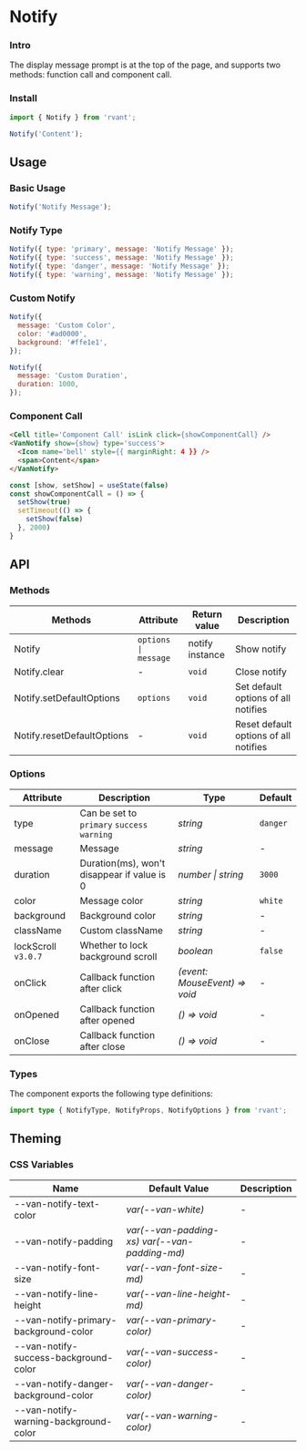 # Notify

### Intro

The display message prompt is at the top of the page, and supports two methods: function call and component call.

### Install

```js
import { Notify } from 'rvant';

Notify('Content');
```

## Usage

### Basic Usage

```js
Notify('Notify Message');
```

### Notify Type

```js
Notify({ type: 'primary', message: 'Notify Message' });
Notify({ type: 'success', message: 'Notify Message' });
Notify({ type: 'danger', message: 'Notify Message' });
Notify({ type: 'warning', message: 'Notify Message' });
```

### Custom Notify

```js
Notify({
  message: 'Custom Color',
  color: '#ad0000',
  background: '#ffe1e1',
});

Notify({
  message: 'Custom Duration',
  duration: 1000,
});
```

### Component Call

```html
<Cell title='Component Call' isLink click={showComponentCall} />
<VanNotify show={show} type='success'>
  <Icon name='bell' style={{ marginRight: 4 }} />
  <span>Content</span>
</VanNotify>
```

```js
const [show, setShow] = useState(false)
const showComponentCall = () => {
  setShow(true)
  setTimeout(() => {
    setShow(false)
  }, 2000)
}
```

## API

### Methods

| Methods                    | Attribute            | Return value    | Description                           |
| -------------------------- | -------------------- | --------------- | ------------------------------------- |
| Notify                     | `options \| message` | notify instance | Show notify                           |
| Notify.clear               | -                    | `void`          | Close notify                          |
| Notify.setDefaultOptions   | `options`            | `void`          | Set default options of all notifies   |
| Notify.resetDefaultOptions | -                    | `void`          | Reset default options of all notifies |

### Options

| Attribute           | Description                                 | Type                          | Default  |
| ------------------- | ------------------------------------------- | ----------------------------- | -------- |
| type                | Can be set to `primary` `success` `warning` | _string_                      | `danger` |
| message             | Message                                     | _string_                      | -        |
| duration            | Duration(ms), won't disappear if value is 0 | _number \| string_            | `3000`   |
| color               | Message color                               | _string_                      | `white`  |
| background          | Background color                            | _string_                      | -        |
| className           | Custom className                            | _string_                      | -        |
| lockScroll `v3.0.7` | Whether to lock background scroll           | _boolean_                     | `false`  |
| onClick             | Callback function after click               | _(event: MouseEvent) => void_ | -        |
| onOpened            | Callback function after opened              | _() => void_                  | -        |
| onClose             | Callback function after close               | _() => void_                  | -        |

### Types

The component exports the following type definitions:

```ts
import type { NotifyType, NotifyProps, NotifyOptions } from 'rvant';
```

## Theming

### CSS Variables

| Name                                  | Default Value                                 | Description |
| ------------------------------------- | --------------------------------------------- | ----------- |
| --van-notify-text-color               | _var(--van-white)_                            | -           |
| --van-notify-padding                  | _var(--van-padding-xs) var(--van-padding-md)_ | -           |
| --van-notify-font-size                | _var(--van-font-size-md)_                     | -           |
| --van-notify-line-height              | _var(--van-line-height-md)_                   | -           |
| --van-notify-primary-background-color | _var(--van-primary-color)_                    | -           |
| --van-notify-success-background-color | _var(--van-success-color)_                    | -           |
| --van-notify-danger-background-color  | _var(--van-danger-color)_                     | -           |
| --van-notify-warning-background-color | _var(--van-warning-color)_                    | -           |
